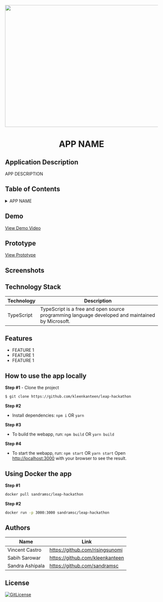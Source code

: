 <!-- Designed for LEAP24 hackathon 03.2024-->
<div id="header" align="center">
  <img src="https://lablab.ai/_next/image?url=https%3A%2F%2Fstorage.googleapis.com%2Flablab-static-eu%2Fimages%2Fevents%2Fclsvwsh8m000x3b6rhvbmf7cf%2Fundefined_imageLink_xbaa800rg.jpg&w=1080&q=75" width="1050" height="400"/>
</div>
  <h1 align="center">APP NAME</h1>

## Application Description

APP DESCRIPTION

## Table of Contents

<details>
<summary>APP NAME</summary>

- [Application Description](#application-description)
- [Table of Contents](#table-of-contents)
- [Demo](#demo)
- [Prototype](#prototype)
- [Screenshots](#screenshots)
- [Technology Stack](#technology-stack)
- [Features](#features)
- [How to use the app](#how-to-use-the-app)
- [Authors](#authors)
- [License](#license)

</details>
 
## Demo

[View Demo Video](https://link.com)

## Prototype

[View Prototype](https://link.com)

## Screenshots


## Technology Stack

| Technology                                                    | Description                                                          |
| ------------------------------------------------------------- | -------------------------------------------------------------------- |
| TypeScript                                                      | TypeScript is a free and open source programming language developed and maintained by Microsoft. |



## Features

- FEATURE 1
- FEATURE 1
- FEATURE 1

## How to use the app locally

**Step #1** - Clone the project

```bash
$ git clone https://github.com/kleenkanteen/leap-hackathon
```

**Step #2**

- Install dependencies: `npm i` OR `yarn`

**Step #3**

- To build the webapp, run: `npm build` OR `yarn build`

**Step #4**

- To start the webapp, run: `npm start` OR `yarn start`
Open [http://localhost:3000](http://localhost:3000) with your browser to see the result.

## Using Docker the app

**Step #1**

```bash
docker pull sandramsc/leap-hackathon
```

**Step #2**
```bash
docker run -p 3000:3000 sandramsc/leap-hackathon
```


## Authors

| Name            | Link                                   |
| --------------- | -------------------------------------- |
| Vincent Castro | https://github.com/risingsunomi |
| Sabih Sarowar | https://github.com/kleenkanteen |
| Sandra Ashipala | https://github.com/sandramsc |


## License

[![GitLicense](https://img.shields.io/badge/License-MIT-lime.svg)](https://github.com/sandramsc/leap-hackathon/blob/master/LICENSE)
